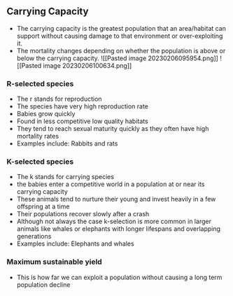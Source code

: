 ## Carrying Capacity
- The carrying capacity is the greatest population that an area/habitat can support without causing damage to that environment or over-exploiting it.
- The mortality changes depending on whether the population is above or below the carrying capacity.
![[Pasted image 20230206095954.png]]
![[Pasted image 20230206100634.png]]
### R-selected species
- The r stands for reproduction
- The species have very high reproduction rate 
- Babies grow quickly
- Found in less competitive low quality habitats
- They tend to reach sexual maturity quickly as they often have high mortality rates
- Examples include: Rabbits and rats

### K-selected species
- The k stands for carrying species
- the babies enter a competitive world in a population at or near its carrying capacity
- These animals tend to nurture their young and invest heavily in a few offspring at a time
- Their populations recover slowly after a crash
- Although not always the case k-selection is more common in larger animals like whales or elephants with longer lifespans and overlapping generations
- Examples include: Elephants and whales

### Maximum sustainable yield
- This is how far we can exploit a population without causing a long term population decline
